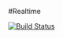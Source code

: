 #Realtime

[![Build Status](https://magnum.travis-ci.com/intel-js/realtime.svg?token=hzGqycZtv9Mqr57r2G57)](https://magnum.travis-ci.com/intel-js/realtime)
